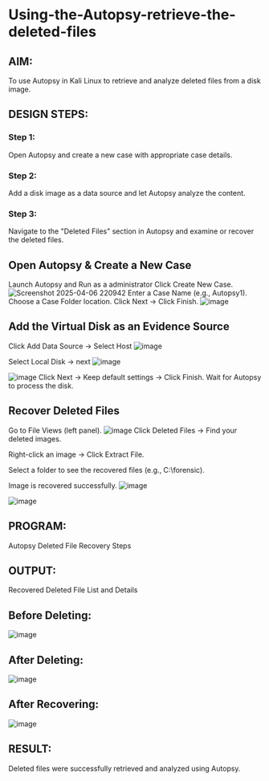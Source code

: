 # Using-the-Autopsy-retrieve-the-deleted-files
## AIM:
To use Autopsy in Kali Linux to retrieve and analyze deleted files from a disk image.

## DESIGN STEPS:
### Step 1:
Open Autopsy and create a new case with appropriate case details.

### Step 2:
Add a disk image as a data source and let Autopsy analyze the content.

### Step 3:
Navigate to the "Deleted Files" section in Autopsy and examine or recover the deleted files.
## Open Autopsy & Create a New Case
Launch Autopsy and Run as a administrator
Click Create New Case.
![Screenshot 2025-04-06 220942](https://github.com/user-attachments/assets/372d41a3-9e5a-4e4d-ace5-7c669b1de4bf)
Enter a Case Name (e.g., Autopsy1).
Choose a Case Folder location.
Click Next → Click Finish.
![image](https://github.com/user-attachments/assets/86766ebc-30d7-42aa-b04c-506e83d4be0f)
## Add the Virtual Disk as an Evidence Source
Click Add Data Source → Select Host
![image](https://github.com/user-attachments/assets/f1eb327a-f2be-4785-ab7c-5741b3f3dfa4)

Select Local Disk → next
![image](https://github.com/user-attachments/assets/4fe19158-5f64-45e1-97f2-68c1d10d6f92)

![image](https://github.com/user-attachments/assets/ce310048-bca7-45eb-853e-75922b6ef781)
Click Next → Keep default settings → Click Finish.
Wait for Autopsy to process the disk.
## Recover Deleted Files
Go to File Views (left panel).
![image](https://github.com/user-attachments/assets/bc2fff06-38eb-453b-83a2-58e8ffb86a74)
Click Deleted Files → Find your deleted images.

Right-click an image → Click Extract File.

Select a folder to see the recovered files (e.g., C:\forensic).

Image is recovered successfully. 
![image](https://github.com/user-attachments/assets/0c423e81-74eb-49b1-9bd3-2405b2e42ebf)

![image](https://github.com/user-attachments/assets/53c3ad0e-2aef-49ef-81ac-7092c29aa2cf)



## PROGRAM:
Autopsy Deleted File Recovery Steps

## OUTPUT:
Recovered Deleted File List and Details
## Before Deleting:
![image](https://github.com/user-attachments/assets/b4cdbec8-b631-45f4-aac5-35325173274e)
## After Deleting:
![image](https://github.com/user-attachments/assets/a91ca298-7275-43bd-be36-fd55add050f4)
## After Recovering:
![image](https://github.com/user-attachments/assets/7d777f45-cae7-434b-9251-d19723e9e4b8)


## RESULT:
Deleted files were successfully retrieved and analyzed using Autopsy.
